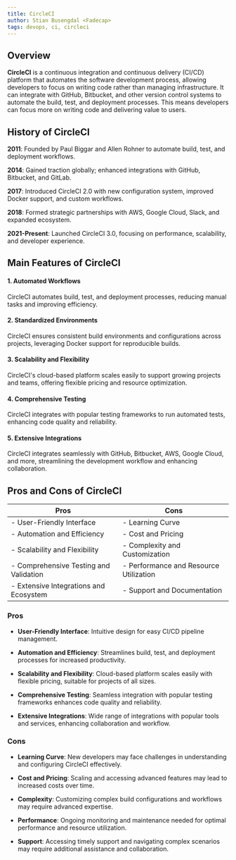 ```yaml
---
title: CircleCI
author: Stian Busengdal <Fadecap>
tags: devops, ci, circleci
---
```



## Overview

**CircleCI** is a continuous integration and continuous delivery (CI/CD) platform that automates the software development process, allowing developers to focus on writing code rather than managing infrastructure. It can integrate with GitHub, Bitbucket, and other version control systems to automate the build, test, and deployment processes. This means developers can focus more on writing code and delivering value to users.

## History of CircleCI

**2011**: Founded by Paul Biggar and Allen Rohner to automate build, test, and deployment workflows.

**2014**: Gained traction globally; enhanced integrations with GitHub, Bitbucket, and GitLab.

**2017**: Introduced CircleCI 2.0 with new configuration system, improved Docker support, and custom workflows.

**2018**: Formed strategic partnerships with AWS, Google Cloud, Slack, and expanded ecosystem.

**2021-Present**: Launched CircleCI 3.0, focusing on performance, scalability, and developer experience.

## Main Features of CircleCI

#### 1. Automated Workflows

CircleCI automates build, test, and deployment processes, reducing manual tasks and improving efficiency.

#### 2. Standardized Environments

CircleCI ensures consistent build environments and configurations across projects, leveraging Docker support for reproducible builds.

#### 3. Scalability and Flexibility

CircleCI's cloud-based platform scales easily to support growing projects and teams, offering flexible pricing and resource optimization.

#### 4. Comprehensive Testing

CircleCI integrates with popular testing frameworks to run automated tests, enhancing code quality and reliability.

#### 5. Extensive Integrations

CircleCI integrates seamlessly with GitHub, Bitbucket, AWS, Google Cloud, and more, streamlining the development workflow and enhancing collaboration.

## Pros and Cons of CircleCI

| **Pros** | **Cons** |
|----------|----------|
| - User-Friendly Interface | - Learning Curve |
| - Automation and Efficiency | - Cost and Pricing |
| - Scalability and Flexibility | - Complexity and Customization |
| - Comprehensive Testing and Validation | - Performance and Resource Utilization |
| - Extensive Integrations and Ecosystem | - Support and Documentation |

### Pros

- **User-Friendly Interface**: Intuitive design for easy CI/CD pipeline management.
  
- **Automation and Efficiency**: Streamlines build, test, and deployment processes for increased productivity.
  
- **Scalability and Flexibility**: Cloud-based platform scales easily with flexible pricing, suitable for projects of all sizes.
  
- **Comprehensive Testing**: Seamless integration with popular testing frameworks enhances code quality and reliability.
  
- **Extensive Integrations**: Wide range of integrations with popular tools and services, enhancing collaboration and workflow.

### Cons

- **Learning Curve**: New developers may face challenges in understanding and configuring CircleCI effectively.
  
- **Cost and Pricing**: Scaling and accessing advanced features may lead to increased costs over time.
  
- **Complexity**: Customizing complex build configurations and workflows may require advanced expertise.
  
- **Performance**: Ongoing monitoring and maintenance needed for optimal performance and resource utilization.
  
- **Support**: Accessing timely support and navigating complex scenarios may require additional assistance and collaboration.
